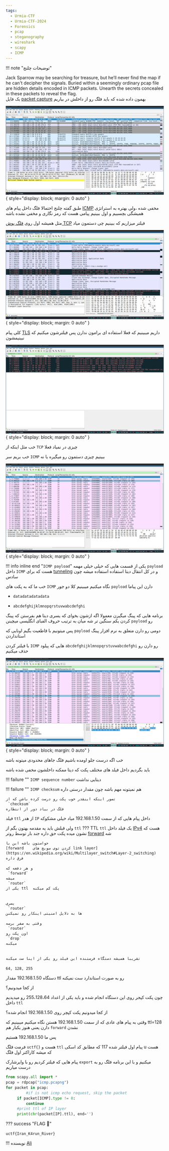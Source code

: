 ```yaml
---
tags:
  - Urmia-CTF
  - Urmia-CTF-2024
  - Forensics
  - pcap
  - steganography
  - wireshark
  - scapy
  - ICMP
---
```




!!! note "توضیحات چلنج"
    <div style="text-align: left">
    Jack Sparrow may be searching for treasure, but he’ll never find the map if he can't decipher the signals. Buried within a seemingly ordinary pcap file are hidden details encoded in ICMP packets. Unearth the secrets concealed in these packets to reveal the flag.
    </div>
یک فایل
[packet capture](https://en.wikipedia.org/wiki/Pcap) 
بهمون داده شده که باید فلگ رو از داخلش در بیاریم

![wireshark screen of packet capture with some tcp and mdns and quic and tls PDUs](hidden-coordinates-files/1_pcap.png){ style="display: block; margin: 0 auto" }

طبق گفته چلنج احتمالا فلگ داخل پیام های 
[ICMP](https://en.wikipedia.org/wiki/Internet_Control_Message_Protocol)
مخفی شده ،ولی بهتره به استراتژی همیشگی بچسبیم و اول ببینیم پیامی هست که رمز نگاری و مخفی نشده باشه

مثل همیشه اول روی  [فلگ پوش TCP](https://datatracker.ietf.org/doc/html/rfc9293#section-3.1-6.14.2.10.1)
فیلتر میزاریم که ببینیم چی دستمون میاد

![wireshark screen of tcp and tls PDUs](hidden-coordinates-files/2_tcp_push_flag.png){ style="display: block; margin: 0 auto" }

کلی پیام  [TLS](https://en.wikipedia.org/wiki/Transport_Layer_Security) داریم میبینیم که فعلا استفاده ای برامون ندارن پس فیلترشون میکنیم که نبینیمشون

![wireshark screen of tcp retransmissions](hidden-coordinates-files/3_filter_on_not_tls.png){ style="display: block; margin: 0 auto" }

خب مثل اینکه از 
`TCP`
چیزی در نمیاد فعلا

خب بریم سر 
`ICMP`
ببینیم چیزی دستمون رو میگیره یا نه

![wireshark screen of icmp PDUs](hidden-coordinates-files/4_icmp_filter.png){ style="display: block; margin: 0 auto" }

!!! info inline end "`ICMP payload`"
	یکی از قسمت هایی که خیلی خیلی مهمه 
	`payload`
	داخل 
	`ICMP`
	هست که برای 
	[tunneling](https://en.wikipedia.org/wiki/ICMP_tunnel)
	 و در کل انتقال دیتا استفاده استفاده میشه چون سادس

 خب ما که به پکت های 
`ICMP` 
نگاه میکنیم میبینیم کلا دو جور 
`payload` دارن این پیاما
	
- `datadatadatadata`
	
- `abcdefghijklmnopqrstuvwabcdefghi`
	
برنامه هایی که 
پینگ
میگیرن معمولا اگه ازشون بخوای که یسری دیتا هم بفرستن که پینگ کردن یکم سنگین تر شه میان به ترتیب حروف الفبای انگلیسی میچینن 
 `payload`
رو
	
پس میتونیم با قاطعیت بگیم اونایی که 
 `payload` 
دومی رو دارن متعلق به نرم افزار پینگ استانداردن
	 
با فیلتر کردن
`ICMP`
هایی که  پیلود
 `abcdefghijklmnopqrstuvwabcdefghi`
 رو دارن رو حذف میکنیم
	   
![wireshark screen of icmp PDUs](hidden-coordinates-files/5_icmp_filtered_standard_payload.png){ style="display: block; margin: 0 auto" }
	   
خب اگه درست جلو اومده باشیم فلگ جاهای محدودی میتونه باشه
	   
باید بگردیم داخل فیلد های مختلف پکت که دیتا ممکنه داخلشون مخفی شده باشه

!!! failure ""
	`ICMP sequence number` 
	دیتایی نداشت

!!! failure ""
	`ICMP checksum`
	هم نمیتونه مهم باشه چون مقدار درستی داره

	تصور اینکه اینقدر خوب پکت رو درست کرده باشن که از 
	 `checksum` 
	فلگ در بیاد دور از انتظاره

فیلد 
 `ttl`
از هدر
`IP`
داخل پیام هایی که از سمت 192.168.1.50 میاد خیلی مشکوکه
		
ولی قبلش باید یه مقدمه بهتون بگم  از `ttl`
??? TTL
	 `ttl`
	یک فیلد داخل 
	 [IPv4](https://en.wikipedia.org/wiki/IPv4)
	هست که نشون میده پکت حق داره جند بار توسط روتر 
	 [forward](https://www.educative.io/answers/what-is-the-difference-between-routing-and-forwarding)
	شه

	حواستون باشه این با 
	[forward	کردن توی سویچ های link layer](https://en.wikipedia.org/wiki/Multilayer_switch#Layer-2_switching)
	فرق داره

	و هر دفعه که 
	 `forward` 
	میشه 
	 `router` 
	یکی از ttl  پکت کم میکنه


	یسری 
	 `router`
	ها به دلایل امنیتی اینکار رو نمیکنن
	
	وقتی به صفر برسه
	 `router` 
	اون پکت رو
	 `drop`
	میکنه

	
	تقریبا همیشه دستگاه فرستنده این فیلد رو یکی از اینا ست میکنه
	
	64, 128, 255 


دستگاه 192.168.1.50 مقدار ttl رو به صورت استاندارد ست نمیکنه	 

از کجا میدونیم؟

چون پکت کپجر روی این دستگاه انجام شده و  باید یکی از اعداد 255،128،64 رو میدیدیم داخل
 `ttl`
 
از کجا میدونیم پکت کپچر روی 192.168.1.50 انجام شده؟

وقتی به پیام های عادی که از سمت 192.168.1.50 هستن نگاه میکنیم میبینیم که ttl=128 دارن یعنی هنوز یکبار هم
 `forward` 
	نشدن
	
پس ما 192.168.1.50 هستیم
	
 فرمت فلگ
 `uctf{}`
 هست و
 `ttl`
 پیام اول فیلتر شده 117 که مطابق کد اسکی u هست که میشه کاراکتر اول فلگ
	
پیام هایی که فیلتر کردیم رو با وایرشارک
`export` میکنیم و با این برنامه فلگ رو به درست میاریم
	
```python
from scapy.all import *
pcap = rdpcap("icmp.pcapng")
for packet in pcap:
		 #if is not icmp echo request, skip the packet
     if packet[ICMP].type != 8:
         continue
     #print ttl of IP layer
     print(chr(packet[IP].ttl), end='')
```

??? success "FLAG :triangular_flag_on_post:"
    <div>`uctf{Iran_K4run_River}`</div>

!!! نویسنده
    [Ali](https://github.com/AliGhaffarian)


